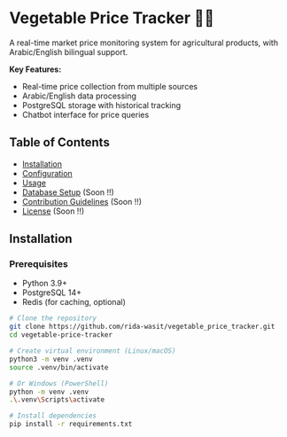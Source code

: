 # Vegetable Price Tracker 🥕🍅

A real-time market price monitoring system for agricultural products, with Arabic/English bilingual support.

**Key Features:**
- Real-time price collection from multiple sources
- Arabic/English data processing
- PostgreSQL storage with historical tracking
- Chatbot interface for price queries

## Table of Contents
- [Installation](#installation)
- [Configuration](#configuration)
- [Usage](#usage)
- [Database Setup](#database-setup) (Soon !!)
- [Contribution Guidelines](#contribution-guidelines) (Soon !!)
- [License](#license) (Soon !!)

## Installation

### Prerequisites
- Python 3.9+
- PostgreSQL 14+
- Redis (for caching, optional)

```bash
# Clone the repository
git clone https://github.com/rida-wasit/vegetable_price_tracker.git
cd vegetable-price-tracker

# Create virtual environment (Linux/macOS)
python3 -m venv .venv
source .venv/bin/activate

# Or Windows (PowerShell)
python -m venv .venv
.\.venv\Scripts\activate

# Install dependencies
pip install -r requirements.txt